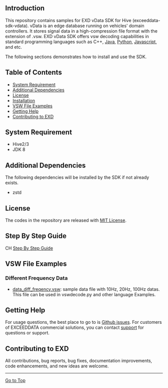 ## Introduction
This repository contains samples for EXD vData SDK for Hive (exceeddata-sdk-vdata).  vData is an edge database running on vehicles' domain controllers.  It stores signal data in a high-compression file format with the extension of .vsw.  EXD vData SDK offers vsw decoding capabilities in standard programming languages such as C++, [Java](https://github.com/exceeddata/sdk-vdata-java), [Python](https://github.com/exceeddata/sdk-vdata-python), [Javascript](https://github.com/exceeddata/sdk-vdata-javascript), and etc.  

The following sections demonstrates how to install and use the SDK.

## Table of Contents
- [System Requirement](#system-requirement)
- [Additional Dependencies](#additional-dependencies)
- [License](#license)
- [Installation](#installation)
- [VSW File Examples](#vsw-file-examples)
- [Getting Help](#getting-help)
- [Contributing to EXD](#contributing-to-exd)

## System Requirement
- Hive2/3 
- JDK 8

## Additional Dependencies
The following dependencies will be installed by the SDK if not already exists.
- zstd

## License
The codes in the repository are released with [MIT License](LICENSE).

## Step By Step Guide
CH [Step By Step Guide](guide.md)

## VSW File Examples
### Different Frequency Data  
- [data_diff_freqency.vsw](https://github.com/exceeddata/sdk-vdata-python/sample_files/vsw/data_diff_freqency.vsw): sample data file with 10Hz, 20Hz, 100Hz datas. This file can be used in vswdecode.py and other language Examples.


## Getting Help
For usage questions, the best place to go to is [Github issues](https://github.com/exceeddata/sdk-vdata-hive//issues). For customers of EXCEEDDATA commercial solutions, you can contact [support](mailto:support@smartsct.com) for questions or support.

## Contributing to EXD
All contributions, bug reports, bug fixes, documentation improvements, code enhancements, and new ideas are welcome.

<hr>

[Go to Top](#table-of-contents)